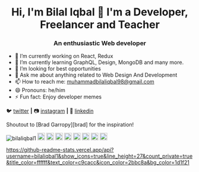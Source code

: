 <h1 align="center">Hi, I'm Bilal Iqbal 👋 I'm a Developer, Freelancer and Teacher</h1>
<h3 align="center">An enthusiastic Web developer</h3> 

- 🔭 I’m currently working on React, Redux
- 🌱 I’m currently learning GraphQL, Design, MongoDB and many more.
- 🤔 I’m looking for best opportunities
- 💬 Ask me about anything related to Web Design And Development
- 📫 How to reach me: muhammadbilaliqbal98@gmail.com
- 😄 Pronouns: he/him
- ⚡ Fun fact: Enjoy developer memes

🐦 [twitter][twitter] **|** 
📷 [instagram][instagram] **|** 
👔 [linkedin][linkedin]

Shoutout to [Brad Garropy][brad] for the inspiration!

[twitter]: https://twitter.com/Bilaliqbal124
[instagram]: https://www.instagram.com/m_bilaliqbal_1/
[linkedin]: https://www.linkedin.com/in/bilal-iqbal-23996b166/

<p align="left">
<img src="https://komarev.com/ghpvc/?username=bilaliqbal1" alt="bilaliqbal1" />
  
  <img src="https://img.icons8.com/color/48/000000/html.png" alt="git" width="20" height="20"/>
  <img src="https://img.icons8.com/color/48/000000/css.png" alt="git" width="20" height="20"/>
  <img src="https://img.icons8.com/color/48/000000/bootstrap.png" alt="git" width="20" height="20"/>
  <img src="https://img.icons8.com/color/48/000000/javascript.png" alt="git" width="20" height="20"/>    
  <img src="https://img.icons8.com/color/48/000000/react-native.png" alt="git" width="20" height="20"/>
  <img src="https://img.icons8.com/color/48/000000/redux.png" alt="git" width="20" height="20"/> 
  <img src="https://img.icons8.com/color/48/000000/linux.png" alt="git" width="20" height="20"/>
  <img src="https://img.icons8.com/color/48/000000/git.png" alt="git" width="20" height="20"/>  </p>
  
  https://github-readme-stats.vercel.app/api?username=bilaliqbal1&show_icons=true&line_height=27&count_private=true&title_color=ffffff&text_color=c9cacc&icon_color=2bbc8a&bg_color=1d1f21
